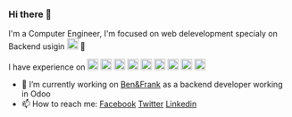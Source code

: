 ### Hi there 👋 

I'm a Computer Engineer, I'm focused on web delevelopment specialy on Backend usigin <img src="https://img.icons8.com/color/48/000000/python.png" alt="python" width="20" height="20"/> :snake:

I have experience on <img src="https://img.icons8.com/color/48/000000/python.png" alt="python" width="20" height="20"/> <img src="https://img.icons8.com/color/48/000000/django.png" alt="django" width="20" height="20"/> <img src="https://img.icons8.com/offices/30/000000/php-logo.png" alt="php" width="20" height="20"/> <img src="https://img.icons8.com/color/48/000000/postgreesql.png" width="20" height="20"/> <img src="https://img.icons8.com/ios/50/000000/mysql-logo.png" width="20" height="20"/> <img src="https://img.icons8.com/color/48/000000/javascript.png" width="20" height="20"/> <img src="https://img.icons8.com/color/48/000000/html-5.png" width="20" height="20"/> <img src="https://img.icons8.com/color/48/000000/css3.png" width="20" height="20"/> <img src="https://img.icons8.com/color/48/000000/react-native.png" width="20" height="20"/> 


- 🔭 I’m currently working on [Ben&Frank](benandfrank.com) as a backend developer working in Odoo
- 📫 How to reach me: [Facebook](https://www.facebook.com/leonardo.alonsososa1/) [Twitter](https://twitter.com/LeoADev) [Linkedin](https://www.linkedin.com/in/leonardo-alonso-baa8b0109/)
